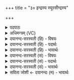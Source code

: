 +++
title = "३० इन्द्रस्य स्यूरसीन्द्रस्य"

+++
<details><summary>पदपाठः</summary>

इन्द्र॑स्य। स्यूः। अ॒सि॒। इन्द्र॑स्य। ध्रु॒वः। अ॒सि॒। ऐ॒न्द्रम्। अ॒सि॒। वै॒श्व॒दे॒वमिति॑ वैश्वऽदे॒वम्। अ॒सि॒। ३०।
</details>

<details><summary>अधिमन्त्रम् (VC)</summary>

- ईश्वरसभाध्यक्षौ देवते
- मधुच्छन्दा ऋषिः
- आर्ची उष्णिक्
- ऋषभः
</details>

<details><summary>दयानन्द-सरस्वती (हि) - विषयः</summary>

फिर वे कैसे हैं, इस विषय का उपदेश अगले मन्त्र में किया है ॥
</details>

<details><summary>दयानन्द-सरस्वती (हि) - पदार्थः</summary>

पदार्थान्वयभाषाः -  हे जगदीश्वर वा सभाध्यक्ष ! जैसे (वैश्वदेवम्) समस्त पदार्थों का निवास स्थान अन्तरिक्ष है, वैसे आप (ऐन्द्रम) सब के आधार हैं, इसी से हम लोगों को (इन्द्रस्य) परमैश्वर्य का (स्यूः) संयोग करनेवाले (असि) हैं और (इन्द्रस्य) सूर्य आदि लोक वा राज्य को (ध्रुवः) निश्चल करनेवाले (असि) हैं ॥३०॥
</details>

<details><summary>दयानन्द-सरस्वती (हि) - भावार्थः</summary>

भावार्थभाषाः -  इस मन्त्र में श्लेष और उपमालङ्कार हैं। सकल ऐश्वर्य्य का देनेवाला जगदीश्वर है, वैसे सभाध्यक्षादि मनुष्यों को होना चाहिये ॥३०॥
</details>

<details><summary>दयानन्द-सरस्वती (सं) - विषयः</summary>

पुनस्तौ कथंभूतावित्युपदिश्यते ॥
</details>

<details><summary>दयानन्द-सरस्वती (सं) - पदार्थः</summary>

पदार्थान्वयभाषाः -  हे जगदीश्वर वा सभाध्यक्ष ! यथा वैश्वदेवमन्तरिक्षमस्ति, तथा त्वमैन्द्रं परमैश्वर्य्यस्याधिकरणमसि। अत एव सर्वेषामस्मदादीनामिन्द्रस्य परमैश्वर्य्यस्य स्यूरसि, इन्द्रस्य सूर्यादिलोकस्य राज्यस्य वा ध्रुवोऽसि ॥३०॥
</details>

<details><summary>दयानन्द-सरस्वती (सं) - भावार्थः</summary>

भावार्थभाषाः -  अत्र श्लेषोपमालङ्कारौ। यथा सकलैश्वर्याधिष्ठानमीश्वरोऽस्ति, तथा सभाध्यक्षादिभिरपि भवितव्यम् ॥३०॥
</details>

<details><summary>सविता जोशी ← दयानन्दः (म) - भावार्थः</summary>

भावार्थभाषाः -  या मंत्रात श्लेष व उपमालंकार आहेत. जसे परमेश्वर संपूर्ण ऐश्वर्य देतो तसे राजा इत्यादींनीही बनावे.
</details>